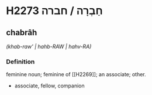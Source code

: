 # H2273 חַבְרָה / חברה

## chabrâh

_(khab-raw' | hahb-RAW | hahv-RA)_

### Definition

feminine noun; feminine of [[H2269]]; an associate; other.

- associate, fellow, companion
